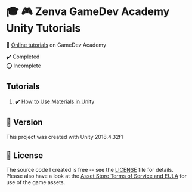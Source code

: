 # :mortar_board: :video_game: Zenva GameDev Academy Unity Tutorials

:link: [Online tutorials][tutorials] on GameDev Academy

:heavy_check_mark: Completed  
:o: Incomplete

## Tutorials

1. :heavy_check_mark: [How to Use Materials in Unity](https://gamedevacademy.org/how-to-use-materials-in-unity/)

## :memo: Version

This project was created with Unity 2018.4.32f1

## :page_with_curl: License

The source code I created is free -- see the [LICENSE](LICENSE) file for details.  
Please also have a look at the [Asset Store Terms of Service and EULA](https://unity3d.com/legal/as_terms) for use of the game assets.

[tutorials]: https://gamedevacademy.org/category/unity-tutorials/

